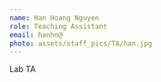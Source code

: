 ```yaml
---
name: Han Hoang Nguyen
role: Teaching Assistant
email: hanhn@
photo: assets/staff_pics/TA/han.jpg
---
```


Lab TA